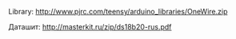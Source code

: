 Library: http://www.pjrc.com/teensy/arduino_libraries/OneWire.zip

Даташит: http://masterkit.ru/zip/ds18b20-rus.pdf
